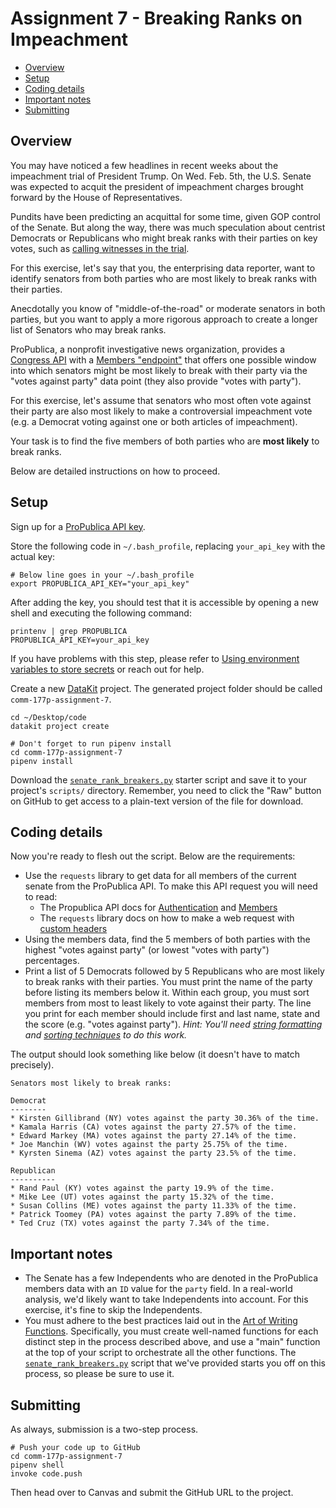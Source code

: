# Assignment 7 - Breaking Ranks on Impeachment

- [Overview](#overview)
- [Setup](#setup)
- [Coding details](#coding-details)
- [Important notes](#important-notes)
- [Submitting](#submitting)

## Overview

You may have noticed a few headlines in recent weeks about the impeachment trial of President Trump. On Wed. Feb. 5th, the U.S. Senate was expected to acquit the president of impeachment charges brought forward by the House of Representatives.

Pundits have been predicting an acquittal for some time, given GOP control of the Senate. But along the way, there was much speculation about centrist Democrats or Republicans who might break ranks with their parties on key votes, such as [calling witnesses in the trial](https://www.nytimes.com/2020/01/31/us/politics/trump-impeachment-trial.html).

For this exercise, let's say that you, the enterprising data reporter, want to identify senators from both parties who are most likely to break ranks with their parties.

Anecdotally you know of "middle-of-the-road" or moderate senators in both parties, but you want to apply a more rigorous approach to create a longer list of Senators who may break ranks.

ProPublica, a nonprofit investigative news organization, provides a [Congress API][] with a [Members "endpoint"][] that offers one possible window into which senators might be most likely to break with their party via the "votes against party" data point (they also provide "votes with party"). 

For this exercise, let's assume that senators who most often vote against their party are also most likely to make a controversial impeachment vote (e.g. a Democrat voting against one or both articles of impeachment).

[Congress API]:https://www.propublica.org/datastore/api/propublica-congress-api
[Members "endpoint"]: https://projects.propublica.org/api-docs/congress-api/members/

Your task is to find the five members of both parties who are **most likely** to break ranks.

Below are detailed instructions on how to proceed.

## Setup

Sign up for a [ProPublica API key](https://www.propublica.org/datastore/api/propublica-congress-api).

Store the following code in `~/.bash_profile`, replacing `your_api_key` with the actual key: 

```
# Below line goes in your ~/.bash_profile
export PROPUBLICA_API_KEY="your_api_key"
``` 

After adding the key, you should test that it is accessible by opening a new shell and executing the following command: 

```
printenv | grep PROPUBLICA
PROPUBLICA_API_KEY=your_api_key
```

If you have problems with this step, please refer to [Using environment variables to store secrets](../docs/python/using_env_vars_for_secrets.md) or reach out for help.

Create a new [DataKit](../docs/datakit.md) project. The generated project folder should be called `comm-177p-assignment-7`.  

```
cd ~/Desktop/code
datakit project create

# Don't forget to run pipenv install
cd comm-177p-assignment-7
pipenv install
```

Download the [`senate_rank_breakers.py`](../code/senate_rank_breakers.py) starter script and save it to your project's `scripts/` directory. Remember, you need to click the "Raw" button on GitHub to get access to a plain-text version of the file for download.

## Coding details

Now you're ready to flesh out the script. Below are the requirements:

* Use the `requests` library to get data for all members of the current senate from the ProPublica API. To make this API request you will need to read:
  * The Propublica API docs for [Authentication](https://projects.propublica.org/api-docs/congress-api/#authentication) and [Members](https://projects.propublica.org/api-docs/congress-api/members/)
  * The `requests` library docs on how to make a web request with [custom headers](https://2.python-requests.org/en/master/user/quickstart/#custom-headers)
* Using the members data, find the 5 members of both parties with the highest "votes against party" (or lowest "votes with party") percentages.
* Print a list of 5 Democrats followed by 5 Republicans who are most likely to break ranks with their parties. You must print the name of the party before listing its members below it. Within each group, you must sort members from most to least likely to vote against their party. The line you print for each member should include first and last name, state and the score (e.g. "votes against party"). *Hint: You'll need [string formatting](https://www.w3schools.com/python/python_string_formatting.asp) and [sorting techniques](https://docs.python.org/3/howto/sorting.html) to do this work.*

The output should look something like below (it doesn't have to match precisely).

```
Senators most likely to break ranks:

Democrat
--------
* Kirsten Gillibrand (NY) votes against the party 30.36% of the time.
* Kamala Harris (CA) votes against the party 27.57% of the time.
* Edward Markey (MA) votes against the party 27.14% of the time.
* Joe Manchin (WV) votes against the party 25.75% of the time.
* Kyrsten Sinema (AZ) votes against the party 23.5% of the time.

Republican
----------
* Rand Paul (KY) votes against the party 19.9% of the time.
* Mike Lee (UT) votes against the party 15.32% of the time.
* Susan Collins (ME) votes against the party 11.33% of the time.
* Patrick Toomey (PA) votes against the party 7.89% of the time.
* Ted Cruz (TX) votes against the party 7.34% of the time.

```

## Important notes

* The Senate has a few Independents who are denoted in the ProPublica members data with an `ID` value for the `party` field. In a real-world analysis, we'd likely want to take Independents into account. For this exercise, it's fine to skip the Independents.
* You must adhere to the best practices laid out in the [Art of Writing Functions](../docs/python/art_of_functions.md). Specifically, you must create well-named functions for each distinct step in the process described above, and use a "main" function at the top of your script to orchestrate all the other functions. The [`senate_rank_breakers.py`](../code/senate_rank_breakers.py) script that we've provided starts you off on this process, so please be sure to use it.

## Submitting

As always, submission is a two-step process.

```
# Push your code up to GitHub
cd comm-177p-assignment-7
pipenv shell
invoke code.push
```

Then head over to Canvas and submit the GitHub URL to the project.